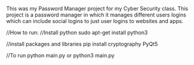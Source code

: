 This was my Password Manager project for my Cyber Security class. This project is a password manager in which it manages different users logins which can include social logins to just user logins to websites and apps.


//How to run:
//Install python
sudo apt-get install python3

//install packages and libraries
pip install cryptography PyQt5

//To run
python main.py
or 
python3 main.py
